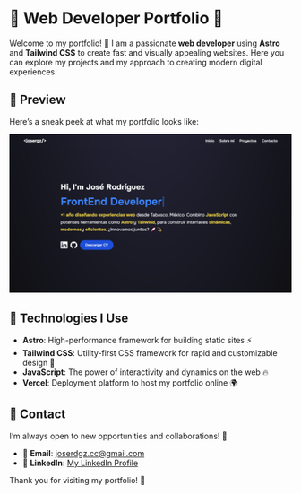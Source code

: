 # 🌟 Web Developer Portfolio 🌟

Welcome to my portfolio! 🎉 I am a passionate **web developer** using **Astro** and **Tailwind CSS** to create fast and visually appealing websites. Here you can explore my projects and my approach to creating modern digital experiences.

## 📸 Preview

Here’s a sneak peek at what my portfolio looks like:

![Portfolio Preview](./public/img/preview.png)

## 🚀 Technologies I Use

- **Astro**: High-performance framework for building static sites ⚡
- **Tailwind CSS**: Utility-first CSS framework for rapid and customizable design 🎨
- **JavaScript**: The power of interactivity and dynamics on the web 🔥
- **Vercel**: Deployment platform to host my portfolio online 🌍

## 💬 Contact

I’m always open to new opportunities and collaborations! 🙌

- 📧 **Email**: [joserdgz.cc@gmail.com](mailto:joserdgz.cc@gmail.com)
- 🔗 **LinkedIn**: [My LinkedIn Profile](https://www.linkedin.com/in/josergz/)

Thank you for visiting my portfolio! 🚀
